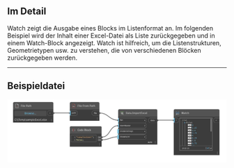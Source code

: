 ## Im Detail
Watch zeigt die Ausgabe eines Blocks im Listenformat an. Im folgenden Beispiel wird der Inhalt einer Excel-Datei als Liste zurückgegeben und in einem Watch-Block angezeigt. Watch ist hilfreich, um die Listenstrukturen, Geometrietypen usw. zu verstehen, die von verschiedenen Blöcken zurückgegeben werden.
___
## Beispieldatei

![Watch](./CoreNodeModels.Watch_img.jpg)

